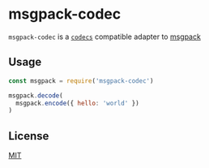 # msgpack-codec

`msgpack-codec` is a [`codecs`][codecs] compatible adapter to [msgpack][msgpack]

[codecs]: (https://github.com/mafintosh/codecs)
[msgpack]: https://github.com/msgpack/msgpack-javascript

## Usage

```javascript
const msgpack = require('msgpack-codec')

msgpack.decode(
  msgpack.encode({ hello: 'world' })
)
```

## License

[MIT](./LICENSE)
